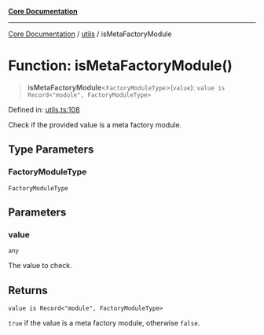[**Core Documentation**](../../README.md)

***

[Core Documentation](../../README.md) / [utils](../README.md) / isMetaFactoryModule

# Function: isMetaFactoryModule()

> **isMetaFactoryModule**\<`FactoryModuleType`\>(`value`): `value is Record<"module", FactoryModuleType>`

Defined in: [utils.ts:108](https://github.com/stonemjs/core/blob/3581a30de158e951ead319c3cc6abead0be9639f/src/utils.ts#L108)

Check if the provided value is a meta factory module.

## Type Parameters

### FactoryModuleType

`FactoryModuleType`

## Parameters

### value

`any`

The value to check.

## Returns

`value is Record<"module", FactoryModuleType>`

`true` if the value is a meta factory module, otherwise `false`.
